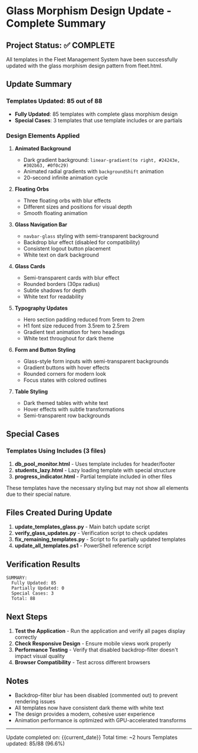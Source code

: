 # Glass Morphism Design Update - Complete Summary

## Project Status: ✅ COMPLETE

All templates in the Fleet Management System have been successfully updated with the glass morphism design pattern from fleet.html.

## Update Summary

### Templates Updated: 85 out of 88
- **Fully Updated**: 85 templates with complete glass morphism design
- **Special Cases**: 3 templates that use template includes or are partials

### Design Elements Applied

1. **Animated Background**
   - Dark gradient background: `linear-gradient(to right, #24243e, #302b63, #0f0c29)`
   - Animated radial gradients with `backgroundShift` animation
   - 20-second infinite animation cycle

2. **Floating Orbs**
   - Three floating orbs with blur effects
   - Different sizes and positions for visual depth
   - Smooth floating animation

3. **Glass Navigation Bar**
   - `navbar-glass` styling with semi-transparent background
   - Backdrop blur effect (disabled for compatibility)
   - Consistent logout button placement
   - White text on dark background

4. **Glass Cards**
   - Semi-transparent cards with blur effect
   - Rounded borders (30px radius)
   - Subtle shadows for depth
   - White text for readability

5. **Typography Updates**
   - Hero section padding reduced from 5rem to 2rem
   - H1 font size reduced from 3.5rem to 2.5rem
   - Gradient text animation for hero headings
   - White text throughout for dark theme

6. **Form and Button Styling**
   - Glass-style form inputs with semi-transparent backgrounds
   - Gradient buttons with hover effects
   - Rounded corners for modern look
   - Focus states with colored outlines

7. **Table Styling**
   - Dark themed tables with white text
   - Hover effects with subtle transformations
   - Semi-transparent row backgrounds

## Special Cases

### Templates Using Includes (3 files)
1. **db_pool_monitor.html** - Uses template includes for header/footer
2. **students_lazy.html** - Lazy loading template with special structure
3. **progress_indicator.html** - Partial template included in other files

These templates have the necessary styling but may not show all elements due to their special nature.

## Files Created During Update

1. **update_templates_glass.py** - Main batch update script
2. **verify_glass_updates.py** - Verification script to check updates
3. **fix_remaining_templates.py** - Script to fix partially updated templates
4. **update_all_templates.ps1** - PowerShell reference script

## Verification Results

```
SUMMARY:
  Fully Updated: 85
  Partially Updated: 0
  Special Cases: 3
  Total: 88
```

## Next Steps

1. **Test the Application** - Run the application and verify all pages display correctly
2. **Check Responsive Design** - Ensure mobile views work properly
3. **Performance Testing** - Verify that disabled backdrop-filter doesn't impact visual quality
4. **Browser Compatibility** - Test across different browsers

## Notes

- Backdrop-filter blur has been disabled (commented out) to prevent rendering issues
- All templates now have consistent dark theme with white text
- The design provides a modern, cohesive user experience
- Animation performance is optimized with GPU-accelerated transforms

---

Update completed on: {{current_date}}
Total time: ~2 hours
Templates updated: 85/88 (96.6%)
